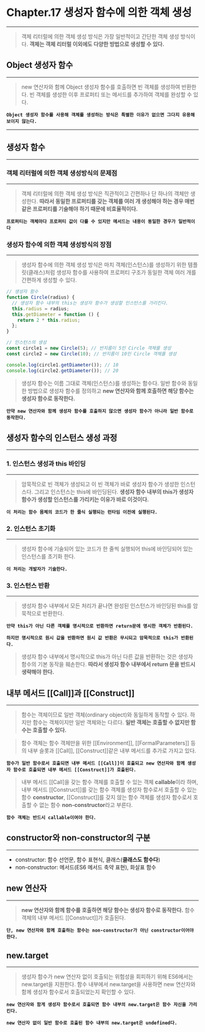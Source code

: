 # Chapter.17 생성자 함수에 의한 객체 생성

---

> 객체 리터럴에 의한 객체 생성 방식은 가장 일반적이고 간단한 객체 생성 방식이다.
> **객체는 객체 리터럴 이외에도 다양한 방법으로 생성할 수 있다.**

## Object 생성자 함수

---

> new 연산자와 함께 Object 생성자 함수를 호출하면 빈 객체를 생성하여 반환한다. 빈 객체를 생성한 이후 프로퍼티 또는 메서드를 추가하여 객체를 완성할 수 있다.

**`Object 생성자 함수를 사용해 객체를 생성하는 방식은 특별한 이유가 없으면 그다지 유용해 보이지 않는다.`**

---

## 생성자 함수

---

### 객체 리터럴에 의한 객체 생성방식의 문제점

---

> 객체 리터럴에 의한 객체 생성 방식은 직관적이고 간편하나 단 하나의 객체만 생성한다.
> **따라서 동일한 프로퍼티를 갖는 객체를 여러 개 생성해야 하는 경우 매번 같은 프로퍼티를 기술해야 하기 때문에 비효율적이다.**

**`프로퍼티는 객체마다 프로퍼티 값이 다를 수 있지만 메서드는 내용이 동일한 경우가 일반적이다`**

### 생성자 함수에 의한 객체 생성방식의 장점

---

> 생성자 함수에 의한 객체 생성 방식은 마치 객체(인스턴스)를 생성하기 위한 템플릿(클래스)처럼 생성자 함수를 사용하여 프로퍼티 구조가 동일한 객체 여러 개를 간편하게 생성할 수 있다.

```jsx
// 생성자 함수
function Circle(radius) {
  // 생성자 함수 내부의 this는 생성자 함수가 생성할 인스턴스를 가리킨다.
  this.radius = radius;
  this.getDiameter = function () {
    return 2 * this.radius;
  };
}

// 인스턴스의 생성
const circle1 = new Circle(5); // 반지름이 5인 Circle 객체를 생성
const circle2 = new Circle(10); // 반지름이 10인 Circle 객체를 생성

console.log(circle1.getDiameter()); // 10
console.log(circle2.getDiameter()); // 20
```

> 생성자 함수는 이름 그대로 객체(인스턴스)를 생성하는 함수다.
> 일반 함수와 동일한 방법으로 생성자 함수를 정의하고 **new 연산자와 함께 호출하면 해당 함수는 생성자 함수로 동작한다.**

**`만약 new 연산자와 함께 생성자 함수를 호출하지 않으면 생성자 함수가 아니라 일반 함수로 동작한다.`**

## 생성자 함수의 인스턴스 생성 과정

---

### 1. 인스턴스 생성과 this 바인딩

---

> 암묵적으로 빈 객체가 생성되고 이 빈 객체가 바로 생성자 함수가 생성한 인스턴스다.
> 그리고 인스턴스는 this에 바인딩된다.
> **생성자 함수 내부의 this가 생성자 함수가 생성할 인스턴스를 가리키는 이유가 바로 이것이다.**

**`이 처리는 함수 몸체의 코드가 한 줄식 실행되는 런타임 이전에 실행된다.`**

### 2. 인스턴스 초기화

---

> 생성자 함수에 기술되어 있는 코드가 한 줄씩 실행되어 this에 바인딩되어 있는 인스턴스를 초기화 한다.

**`이 처리는 개발자가 기술한다.`**

### 3. 인스턴스 반환

---

> 생성자 함수 내부에서 모든 처리가 끝나면 완성된 인스턴스가 바인딩된 this를 암묵적으로 반환한다.

**`만약 this가 아닌 다른 객체를 명시적으로 반환하면 return문에 명시한 객체가 반환된다.`**

**`하지만 명시적으로 원시 값을 반환하면 원시 값 반환은 무시되고 암묵적으로 this가 반환된다.`**

> 생성자 함수 내부에서 명시적으로 this가 아닌 다른 값을 반환하는 것은 생성자 함수의 기본 동작을 훼손한다. **따라서 생성자 함수 내부에서 return 문을 반드시 생략해야 한다.**

## 내부 메서드 [[Call]]과 [[Construct]]

---

> 함수는 객체이므로 일반 객체(ordinary object)와 동일하게 동작할 수 있다.
> 하지만 함수는 객체이지만 일반 객체와는 다르다.
> **일반 객체는 호출할 수 없지만 함수는 호출할 수 있다.**

> 함수 객체는 함수 객체만을 위한 [[Environment]], [[FormalParameters]] 등의 내부 슬롯과 [[Call]], [[Construct]]같은 내부 메서드를 추가로 가지고 있다.

**`함수가 일반 함수로서 호출되면 내부 메서드 [[Call]]이 호출되고 new 연산자와 함께 생성자 함수로 호출되면 내부 메서드 [[Construct]]가 호출된다.`**

> 내부 메서드 [[Call]을 갖는 함수 객체를 호출할 수 있는 객체 **callable**이라 하며, 내부 메서드 [[Construct]]를 갖는 함수 객체를 생성자 함수로서 호출할 수 있는 함수 **constructor**, [[Construct]]를 갖지 않는 함수 객체를 생성자 함수로서 호출할 수 없는 함수 **non-constructor**라고 부른다.

**`함수 객체는 반드시 callable이여야 한다.`**

## constructor와 non-constructor의 구분

---

- constructor: 함수 선언문, 함수 표현식, 클래스(**클래스도 함수다**)
- non-constructor: 메서드(ES6 메서드 축약 표현), 화살표 함수

## new 연산자

---

> **new 연산자와 함께 함수를 호출하면 해당 함수는 생성자 함수로 동작한다.**
> 함수 객체의 내부 메서드 [[Construct]]가 호출된다.

**`단, new 연산자와 함께 호출하는 함수는 non-constructor가 아닌 constructor이어야 한다.`**

## new.target

---

> 생성자 함수가 new 연산자 없이 호출되는 위험성을 회피하기 위해 ES6에서는 new.target을 지원한다.
> 함수 내부에서 new.target을 사용하면 new 연산자와 함께 생성자 함수로서 호출되었는지 확인할 수 있다.

**`new 연산자와 함게 생성자 함수로서 호출되면 함수 내부의 new.target은 함수 자신을 가리킨다.`**

**`new 연산자 없이 일반 함수로 호출된 함수 내부의 new.target은 undefined다.`**
